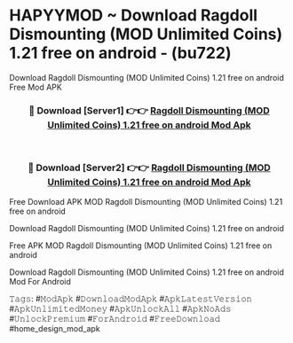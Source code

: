 # HAPYYMOD ~ Download Ragdoll Dismounting (MOD Unlimited Coins) 1.21 free on android - (bu722)
Download Ragdoll Dismounting (MOD Unlimited Coins) 1.21 free on android Free Mod APK

<div align="center">
<h3>🔴 Download [Server1] 👉👉 <a href="https://apk-comot.site?title=Ragdoll_Dismounting_(MOD_Unlimited_Coins)_1.21_free_on_android">Ragdoll Dismounting (MOD Unlimited Coins) 1.21 free on android Mod Apk</a></h3><br>

<h3>🔴 Download [Server2] 👉👉 <a href="https://apk-comot.site?title=Ragdoll_Dismounting_(MOD_Unlimited_Coins)_1.21_free_on_android">Ragdoll Dismounting (MOD Unlimited Coins) 1.21 free on android Mod Apk</a></h3>
</div>


Free Download APK MOD Ragdoll Dismounting (MOD Unlimited Coins) 1.21 free on android

Download Ragdoll Dismounting (MOD Unlimited Coins) 1.21 free on android 

Free APK MOD Ragdoll Dismounting (MOD Unlimited Coins) 1.21 free on android 

Download Ragdoll Dismounting (MOD Unlimited Coins) 1.21 free on android Mod For Android

𝚃𝚊𝚐𝚜: #𝙼𝚘𝚍𝙰𝚙𝚔 #𝙳𝚘𝚠𝚗𝚕𝚘𝚊𝚍𝙼𝚘𝚍𝙰𝚙𝚔 #𝙰𝚙𝚔𝙻𝚊𝚝𝚎𝚜𝚝𝚅𝚎𝚛𝚜𝚒𝚘𝚗 #𝙰𝚙𝚔𝚄𝚗𝚕𝚒𝚖𝚒𝚝𝚎𝚍𝙼𝚘𝚗𝚎𝚢 #𝙰𝚙𝚔𝚄𝚗𝚕𝚘𝚌𝚔𝙰𝚕𝚕 #𝙰𝚙𝚔𝙽𝚘𝙰𝚍𝚜 #𝚄𝚗𝚕𝚘𝚌𝚔𝙿𝚛𝚎𝚖𝚒𝚞𝚖 #𝙵𝚘𝚛𝙰𝚗𝚍𝚛𝚘𝚒𝚍 #𝙵𝚛𝚎𝚎𝙳𝚘𝚠𝚗𝚕𝚘𝚊𝚍 #home_design_mod_apk